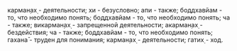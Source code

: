 карман̣ах̣ - деятельности; хи - безусловно; апи - также; боддхавйам - то, что необходимо понять; боддхавйам - то, что необходимо понять; ча - также; викарман̣ах̣ - запрещенной деятельности; акарман̣ах̣ - бездействия; ча - также; боддхавйам - то, что необходимо понять; гахана̄ - труден для понимания; карман̣ах̣ - деятельности; гатих̣ - ход.